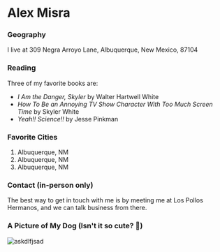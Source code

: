 # Alex Misra

### Geography

I live at 309 Negra Arroyo Lane, Albuquerque, New Mexico, 87104

### Reading

Three of my favorite books are:

- *I Am the Danger, Skyler* by Walter Hartwell White
- *How To Be an Annoying TV Show Character With Too Much Screen Time* by Skyler White
- *Yeah!! Science!!* by Jesse Pinkman

### Favorite Cities

1. Albuquerque, NM
2. Albuquerque, NM
3. Albuquerque, NM

### Contact (in-person only)

The best way to get in touch with me is by meeting me at Los Pollos Hermanos, and we can talk business from there.

### A Picture of My Dog (Isn't it so cute? 🥺)

![askdlfjsad](https://assets3.thrillist.com/v1/image/3016449/792x758/flatten;scale;webp=auto;jpeg_quality=60.jpg)

